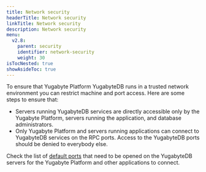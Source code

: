 ```yaml
---
title: Network security
headerTitle: Network security
linkTitle: Network security
description: Network security
menu:
  v2.8:
    parent: security
    identifier: network-security
    weight: 30
isTocNested: true
showAsideToc: true
---
```


To ensure that Yugabyte Platform YugabyteDB runs in a trusted network environment you can restrict machine and port access. Here are some steps to ensure that:

- Servers running YugabyteDB services are directly accessible only by the Yugabyte Platform, servers running the application, and database administrators.
- Only Yugabyte Platform and servers running applications can connect to YugabyteDB services on the RPC ports. Access to the YugabyteDB ports should be denied to everybody else.

Check the list of [default ports](../../../reference/configuration/default-ports) that need to be opened on the YugabyteDB servers for the Yugabyte Platform and other applications to connect.
